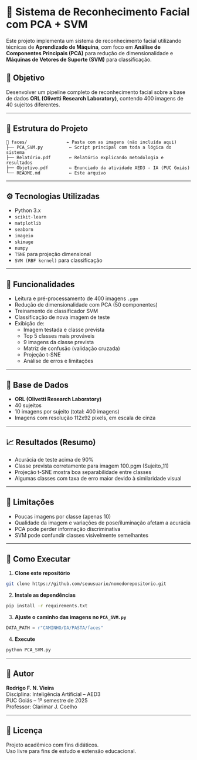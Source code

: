 # 🧠 Sistema de Reconhecimento Facial com PCA + SVM

Este projeto implementa um sistema de reconhecimento facial utilizando técnicas de **Aprendizado de Máquina**, com foco em **Análise de Componentes Principais (PCA)** para redução de dimensionalidade e **Máquinas de Vetores de Suporte (SVM)** para classificação.

## 🎯 Objetivo
Desenvolver um pipeline completo de reconhecimento facial sobre a base de dados **ORL (Olivetti Research Laboratory)**, contendo 400 imagens de 40 sujeitos diferentes.

---

## 📂 Estrutura do Projeto

```
📁 faces/               ← Pasta com as imagens (não incluída aqui)
├── PCA_SVM.py          ← Script principal com toda a lógica do sistema
├── Relatório.pdf       ← Relatório explicando metodologia e resultados
├── Objetivo.pdf        ← Enunciado da atividade AED3 - IA (PUC Goiás)
└── README.md           ← Este arquivo
```

---

## ⚙️ Tecnologias Utilizadas

- Python 3.x
- `scikit-learn`
- `matplotlib`
- `seaborn`
- `imageio`
- `skimage`
- `numpy`
- `TSNE` para projeção dimensional
- `SVM (RBF kernel)` para classificação

---

## 🧪 Funcionalidades

- Leitura e pré-processamento de 400 imagens `.pgm`
- Redução de dimensionalidade com PCA (50 componentes)
- Treinamento de classificador SVM
- Classificação de nova imagem de teste
- Exibição de:
  - Imagem testada e classe prevista
  - Top 5 classes mais prováveis
  - 9 imagens da classe prevista
  - Matriz de confusão (validação cruzada)
  - Projeção t-SNE
  - Análise de erros e limitações

---

## 🧬 Base de Dados

- **ORL (Olivetti Research Laboratory)**
- 40 sujeitos
- 10 imagens por sujeito (total: 400 imagens)
- Imagens com resolução 112x92 pixels, em escala de cinza

---

## 📈 Resultados (Resumo)

- Acurácia de teste acima de 90%
- Classe prevista corretamente para imagem 100.pgm (Sujeito_11)
- Projeção t-SNE mostra boa separabilidade entre classes
- Algumas classes com taxa de erro maior devido à similaridade visual

---

## 📌 Limitações

- Poucas imagens por classe (apenas 10)
- Qualidade da imagem e variações de pose/iluminação afetam a acurácia
- PCA pode perder informação discriminativa
- SVM pode confundir classes visivelmente semelhantes

---

## 📃 Como Executar

1. **Clone este repositório**
```bash
git clone https://github.com/seuusuario/nomedorepositorio.git
```

2. **Instale as dependências**
```bash
pip install -r requirements.txt
```

3. **Ajuste o caminho das imagens no `PCA_SVM.py`**
```python
DATA_PATH = r"CAMINHO/DA/PASTA/faces"
```

4. **Execute**
```bash
python PCA_SVM.py
```

---

## 👤 Autor

**Rodrigo F. N. Vieira**  
Disciplina: Inteligência Artificial – AED3  
PUC Goiás – 1º semestre de 2025  
Professor: Clarimar J. Coelho

---

## 📝 Licença

Projeto acadêmico com fins didáticos.  
Uso livre para fins de estudo e extensão educacional.